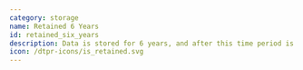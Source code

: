 ```yaml
---
category: storage
name: Retained 6 Years
id: retained_six_years
description: Data is stored for 6 years, and after this time period is deleted
icon: /dtpr-icons/is_retained.svg
---
```

